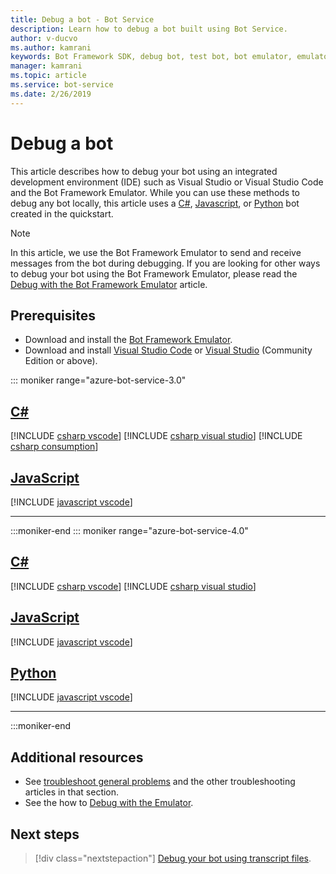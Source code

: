 ```yaml
---
title: Debug a bot - Bot Service
description: Learn how to debug a bot built using Bot Service.
author: v-ducvo
ms.author: kamrani
keywords: Bot Framework SDK, debug bot, test bot, bot emulator, emulator
manager: kamrani
ms.topic: article
ms.service: bot-service
ms.date: 2/26/2019
---
```


# Debug a bot

This article describes how to debug your bot using an integrated development environment (IDE) such as Visual Studio or Visual Studio Code and the Bot Framework Emulator. While you can use these methods to debug any bot locally, this article uses a [C#](~/dotnet/bot-builder-dotnet-sdk-quickstart.md), [Javascript](~/javascript/bot-builder-javascript-quickstart.md), or [Python](~/python/bot-builder-python-quickstart.md) bot created in the quickstart.

> [!NOTE]
> In this article, we use the Bot Framework Emulator to send and receive messages from the bot during debugging. If you are looking for other ways to debug your bot using the Bot Framework Emulator, please read the [Debug with the Bot Framework Emulator](https://docs.microsoft.com/azure/bot-service/bot-service-debug-emulator) article.

## Prerequisites

- Download and install the [Bot Framework Emulator](https://aka.ms/Emulator-wiki-getting-started).
- Download and install [Visual Studio Code](https://code.visualstudio.com) or [Visual Studio](https://www.visualstudio.com/downloads) (Community Edition or above).

<!-- ### Debug a JavaScript bot using command-line and emulator

To run a JavaScript bot using the command line and testing the bot with the emulator, do the following:
1. From the command line, change directory to your bot project directory.
1. Start the bot by running the command **node app.js**.
1. Start the emulator and connect to the bot's endpoint (e.g.: **http://localhost:3978/api/messages**). If this is the first time you are running
the bot then click **File > New Bot** and follow the instructions on screen. Otherwise, click **File > Open Bot** to open an existing bot.
Since this bot is running locally on your computer, you can leave the **MicrosoftAppId** and **MicrosoftAppPassword** fields blank.
For more information, see [Debug with the Emulator](bot-service-debug-emulator.md).
1. From the emulator, send your bot a message (e.g.: send the message "Hi").
1. Use the **Inspector** and **Log** panels on the right side of the emulator window to debug your bot. For example, clicking on any of the messages bubble (e.g.: the "Hi" message bubble in the screenshot below) will show you the detail of that message in the **Inspector** panel. You can use it to view requests and responses as messages are exchanged between the emulator and the bot. Alternatively, you can click on any of the linked text in the **Log** panel to view the details in the **Inspector** panel.

   ![Inspector panel on the Emulator](~/media/bot-service-debug-bot/emulator_inspector.png) -->

::: moniker range="azure-bot-service-3.0"

## [C#](#tab/csharp)

[!INCLUDE [csharp vscode](../includes/bot-service-debug-bot/csharp-vscode.md)]
[!INCLUDE [csharp visual studio](../includes/bot-service-debug-bot/csharp-vs.md)]
[!INCLUDE [csharp consumption](../includes/bot-service-debug-bot/csharp-vscode.md)]

## [JavaScript](#tab/javascript)

[!INCLUDE [javascript vscode](../includes/bot-service-debug-bot/js-vscode.md)]

---

:::moniker-end
::: moniker range="azure-bot-service-4.0"

## [C#](#tab/csharp)

[!INCLUDE [csharp vscode](../includes/bot-service-debug-bot/csharp-vscode.md)]
[!INCLUDE [csharp visual studio](../includes/bot-service-debug-bot/csharp-vs.md)]

## [JavaScript](#tab/javascript)

[!INCLUDE [javascript vscode](../includes/bot-service-debug-bot/js-vscode.md)]

## [Python](#tab/python)

[!INCLUDE [javascript vscode](../includes/bot-service-debug-bot/python-vscode.md)]

---
:::moniker-end

## Additional resources

- See [troubleshoot general problems](bot-service-troubleshoot-bot-configuration.md) and the other troubleshooting articles in that section.
- See the how to [Debug with the Emulator](bot-service-debug-emulator.md).

## Next steps

> [!div class="nextstepaction"]
> [Debug your bot using transcript files](v4sdk/bot-builder-debug-transcript.md).
